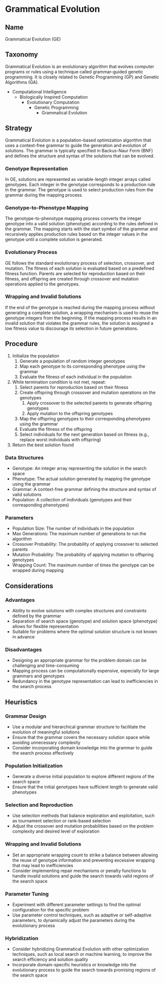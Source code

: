 # Grammatical Evolution

## Name
Grammatical Evolution (GE)

## Taxonomy
Grammatical Evolution is an evolutionary algorithm that evolves computer programs or rules using a technique called grammar-guided genetic programming. It is closely related to Genetic Programming (GP) and Genetic Algorithms (GA).

- Computational Intelligence
  - Biologically Inspired Computation
    - Evolutionary Computation
      - Genetic Programming
        - Grammatical Evolution

## Strategy
Grammatical Evolution is a population-based optimization algorithm that uses a context-free grammar to guide the generation and evolution of solutions. The grammar is typically specified in Backus-Naur Form (BNF) and defines the structure and syntax of the solutions that can be evolved.

### Genotype Representation
In GE, solutions are represented as variable-length integer arrays called genotypes. Each integer in the genotype corresponds to a production rule in the grammar. The genotype is used to select production rules from the grammar during the mapping process.

### Genotype-to-Phenotype Mapping
The genotype-to-phenotype mapping process converts the integer genotype into a valid solution (phenotype) according to the rules defined in the grammar. The mapping starts with the start symbol of the grammar and recursively applies production rules based on the integer values in the genotype until a complete solution is generated.

### Evolutionary Process
GE follows the standard evolutionary process of selection, crossover, and mutation. The fitness of each solution is evaluated based on a predefined fitness function. Parents are selected for reproduction based on their fitness, and offspring are created through crossover and mutation operations applied to the genotypes.

### Wrapping and Invalid Solutions
If the end of the genotype is reached during the mapping process without generating a complete solution, a wrapping mechanism is used to reuse the genotype integers from the beginning. If the mapping process results in an invalid solution that violates the grammar rules, the solution is assigned a low fitness value to discourage its selection in future generations.

## Procedure
1. Initialize the population
   1. Generate a population of random integer genotypes
   2. Map each genotype to its corresponding phenotype using the grammar
   3. Evaluate the fitness of each individual in the population
2. While termination condition is not met, repeat:
   1. Select parents for reproduction based on their fitness
   2. Create offspring through crossover and mutation operations on the genotypes
      1. Apply crossover to the selected parents to generate offspring genotypes
      2. Apply mutation to the offspring genotypes
   3. Map the offspring genotypes to their corresponding phenotypes using the grammar
   4. Evaluate the fitness of the offspring
   5. Select individuals for the next generation based on fitness (e.g., replace worst individuals with offspring)
3. Return the best solution found

### Data Structures
- Genotype: An integer array representing the solution in the search space
- Phenotype: The actual solution generated by mapping the genotype using the grammar
- Grammar: A context-free grammar defining the structure and syntax of valid solutions
- Population: A collection of individuals (genotypes and their corresponding phenotypes)

### Parameters
- Population Size: The number of individuals in the population
- Max Generations: The maximum number of generations to run the algorithm
- Crossover Probability: The probability of applying crossover to selected parents
- Mutation Probability: The probability of applying mutation to offspring genotypes
- Wrapping Count: The maximum number of times the genotype can be wrapped during mapping

## Considerations
### Advantages
- Ability to evolve solutions with complex structures and constraints defined by the grammar
- Separation of search space (genotype) and solution space (phenotype) allows for flexible representation
- Suitable for problems where the optimal solution structure is not known in advance

### Disadvantages
- Designing an appropriate grammar for the problem domain can be challenging and time-consuming
- Mapping process can be computationally expensive, especially for large grammars and genotypes
- Redundancy in the genotype representation can lead to inefficiencies in the search process

## Heuristics
### Grammar Design
- Use a modular and hierarchical grammar structure to facilitate the evolution of meaningful solutions
- Ensure that the grammar covers the necessary solution space while avoiding unnecessary complexity
- Consider incorporating domain knowledge into the grammar to guide the search process effectively

### Population Initialization
- Generate a diverse initial population to explore different regions of the search space
- Ensure that the initial genotypes have sufficient length to generate valid phenotypes

### Selection and Reproduction
- Use selection methods that balance exploration and exploitation, such as tournament selection or rank-based selection
- Adjust the crossover and mutation probabilities based on the problem complexity and desired level of exploration

### Wrapping and Invalid Solutions
- Set an appropriate wrapping count to strike a balance between allowing the reuse of genotype information and preventing excessive wrapping that may lead to inefficiencies
- Consider implementing repair mechanisms or penalty functions to handle invalid solutions and guide the search towards valid regions of the search space

### Parameter Tuning
- Experiment with different parameter settings to find the optimal configuration for the specific problem
- Use parameter control techniques, such as adaptive or self-adaptive parameters, to dynamically adjust the parameters during the evolutionary process

### Hybridization
- Consider hybridizing Grammatical Evolution with other optimization techniques, such as local search or machine learning, to improve the search efficiency and solution quality
- Incorporate domain-specific heuristics or knowledge into the evolutionary process to guide the search towards promising regions of the search space

